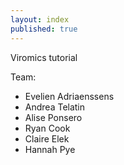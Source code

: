 ```yaml
---
layout: index
published: true
---
```


Viromics tutorial



Team:
 * Evelien Adriaenssens
 * Andrea Telatin
 * Alise Ponsero
 * Ryan Cook
 * Claire Elek
 * Hannah Pye

